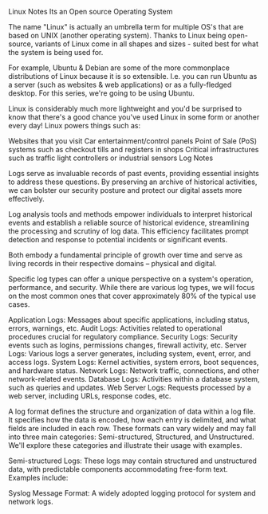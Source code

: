 Linux Notes 
Its an Open source Operating System

The name "Linux" is actually an umbrella term for multiple OS's that are based on UNIX (another operating system). Thanks to Linux being open-source, variants of Linux come in all shapes and sizes - suited best for what the system is being used for.

For example, Ubuntu & Debian are some of the more commonplace distributions of Linux because it is so extensible. I.e. you can run Ubuntu as a server (such as websites & web applications) or as a fully-fledged desktop. 
For this series, we're going to be using Ubuntu.

Linux is considerably much more lightweight and you'd be surprised to know that there's a good chance you've used Linux in some form or another every day! Linux powers things such as:

Websites that you visit
Car entertainment/control panels
Point of Sale (PoS) systems such as checkout tills and registers in shops
Critical infrastructures such as traffic light controllers or industrial sensors
Log Notes 

Logs serve as invaluable records of past events, providing essential insights to address these questions. By preserving an archive of historical activities, we can bolster our security posture and protect our digital assets more effectively.

Log analysis tools and methods empower individuals to interpret historical events and establish a reliable source of historical evidence, streamlining the processing and scrutiny of log data. This efficiency facilitates prompt detection and response to potential incidents or significant events.

Both embody a fundamental principle of growth over time and serve as living records in their respective domains – physical and digital.

Specific log types can offer a unique perspective on a system's operation, performance, and security. While there are various log types, we will focus on the most common ones that cover approximately 80% of the typical use cases.

Application Logs: Messages about specific applications, including status, errors, warnings, etc.
Audit Logs: Activities related to operational procedures crucial for regulatory compliance.
Security Logs: Security events such as logins, permissions changes, firewall activity, etc.
Server Logs: Various logs a server generates, including system, event, error, and access logs.
System Logs: Kernel activities, system errors, boot sequences, and hardware status.
Network Logs: Network traffic, connections, and other network-related events.
Database Logs: Activities within a database system, such as queries and updates.
Web Server Logs: Requests processed by a web server, including URLs, response codes, etc.

A log format defines the structure and organization of data within a log file. It specifies how the data is encoded, how each entry is delimited, and what fields are included in each row. These formats can vary widely and may fall into three main categories: Semi-structured, Structured, and Unstructured. We'll explore these categories and illustrate their usage with examples.

Semi-structured Logs: These logs may contain structured and unstructured data, with predictable components accommodating free-form text. Examples include:

Syslog Message Format: A widely adopted logging protocol for system and network logs.
